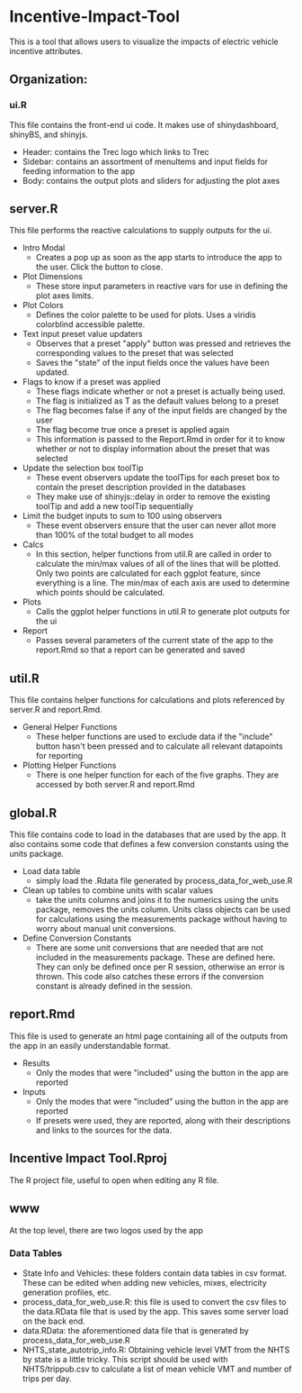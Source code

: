 # Incentive-Impact-Tool
This is a tool that allows users to visualize the impacts of electric vehicle incentive attributes.

## Organization:

### ui.R
This file contains the front-end ui code. It makes use of shinydashboard, shinyBS, and shinyjs.
* Header: contains the Trec logo which links to Trec
* Sidebar: contains an assortment of menuItems and input fields for feeding information to the app
* Body: contains the output plots and sliders for adjusting the plot axes

## server.R
This file performs the reactive calculations to supply outputs for the ui.
* Intro Modal
  - Creates a pop up as soon as the app starts to introduce the app to the user. Click the button to close.
* Plot Dimensions
  - These store input parameters in reactive vars for use in defining the plot axes limits.
* Plot Colors
  - Defines the color palette to be used for plots. Uses a viridis colorblind accessible palette.
* Text input preset value updaters
  - Observes that a preset "apply" button was pressed and retrieves the corresponding values to the preset that was selected
  - Saves the "state" of the input fields once the values have been updated.
* Flags to know if a preset was applied
  - These flags indicate whether or not a preset is actually being used.
  - The flag is initialized as T as the default values belong to a preset
  - The flag becomes false if any of the input fields are changed by the user
  - The flag become true once a preset is applied again
  - This information is passed to the Report.Rmd in order for it to know whether or not to display information about the preset that was selected
* Update the selection box toolTip
  - These event observers update the toolTips for each preset box to contain the preset description provided in the databases
  - They make use of shinyjs::delay in order to remove the existing toolTip and add a new toolTip sequentially
* Limit the budget inputs to sum to 100 using observers
  - These event observers ensure that the user can never allot more than 100% of the total budget to all modes
* Calcs
  - In this section, helper functions from util.R are called in order to calculate the min/max values of all of the lines that will be plotted. Only two points are calculated for each ggplot feature, since everything is a line. The min/max of each axis are used to determine which points should be calculated.
* Plots
  - Calls the ggplot helper functions in util.R to generate plot outputs for the ui
* Report
  - Passes several parameters of the current state of the app to the report.Rmd so that a report can be generated and saved

## util.R
This file contains helper functions for calculations and plots referenced by server.R and report.Rmd.
* General Helper Functions
  - These helper functions are used to exclude data if the "include" button hasn't been pressed and to calculate all relevant datapoints for reporting
* Plotting Helper Functions
  - There is one helper function for each of the five graphs. They are accessed by both server.R and report.Rmd

## global.R
This file contains code to load in the databases that are used by the app. It also contains some code that defines a few conversion constants using the units package.
* Load data table
  - simply load the .Rdata file generated by process_data_for_web_use.R
* Clean up tables to combine units with scalar values
  - take the units columns and joins it to the numerics using the units package, removes the units column. Units class objects can be used for calculations using the measurements package without having to worry about manual unit conversions.
* Define Conversion Constants
  - There are some unit conversions that are needed that are not included in the measurements package. These are defined here. They can only be defined once per R session, otherwise an error is thrown. This code also catches these errors if the conversion constant is already defined in the session.

## report.Rmd
This file is used to generate an html page containing all of the outputs from the app in an easily understandable format.
* Results
  - Only the modes that were "included" using the button in the app are reported
* Inputs
  - Only the modes that were "included" using the button in the app are reported
  - If presets were used, they are reported, along with their descriptions and links to the sources for the data.

## Incentive Impact Tool.Rproj
The R project file, useful to open when editing any R file.

## www
At the top level, there are two logos used by the app

### Data Tables
* State Info and Vehicles: these folders contain data tables in csv format. These can be edited when adding new vehicles, mixes, electricity generation profiles, etc.
* process_data_for_web_use.R: this file is used to convert the csv files to the data.RData file that is used by the app. This saves some server load on the back end.
* data.RData: the aforementioned data file that is generated by process_data_for_web_use.R
* NHTS_state_autotrip_info.R: Obtaining vehicle level VMT from the NHTS by state is a little tricky. This script should be used with NHTS/trippub.csv to calculate a list of mean vehicle VMT and number of trips per day.
